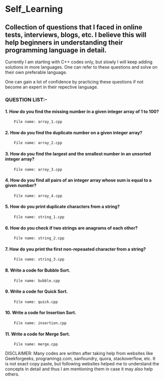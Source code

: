 # Self_Learning

## Collection of questions that I faced in online tests, interviews, blogs, etc. I believe this will help beginners in understanding their programming language in detail.

Currently I am starting with C++ codes only, but slowly I will keep adding solutions in more languages. One can refer to these questions and solve on their own preferable language.

One can gain a lot of confidence by practicing these questions if not become an expert in their repective language.

### QUESTION LIST:-
#### 1. How do you find the missing number in a given integer array of 1 to 100?
        File name: array_1.cpp
#### 2. How do you find the duplicate number on a given integer array?
        File name: array_2.cpp
#### 3. How do you find the largest and the smallest number in an unsorted integer array?
        File name: array_3.cpp
#### 4. How do you find all pairs of an integer array whose sum is equal to a given number?
        File name: array_4.cpp
#### 5. How do you print duplicate characters from a string?
        File name: string_1.cpp
#### 6. How do you check if two strings are anagrams of each other?
        File name: string_2.cpp
#### 7. How do you print the first non-repeaated character from a string?
        File name: string_3.cpp
#### 8. Write a code for Bubble Sort.
        File name: bubble.cpp
#### 9. Write a code for Quick Sort.
        File name: quick.cpp
#### 10. Write a code for Insertion Sort.
        File name: insertion.cpp
#### 11. Write a code for Merge Sort.
        File name: merge.cpp

DISCLAIMER: Many codes are written after taking help from websites like Geekforgeeks, programingz.com, sanfoundry, quora, stackoverflow, etc. It is not exact copy paste, but following websites helped me to understand the concepts in detail and thus I am mentioning them in case it may also help others.
